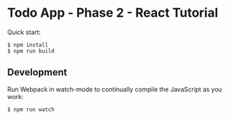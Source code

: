 # Todo App - Phase 2 - React Tutorial

Quick start:

```
$ npm install
$ npm run build
````

## Development

Run Webpack in watch-mode to continually compile the JavaScript as you work:

```
$ npm run watch
```
